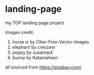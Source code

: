 # landing-page

my TOP landing page project

Images credit:

1. horse is by Clker-Free-Vector-Images
2. elephant by creozavr
3. poppy by susannp4
4. bunny by Katamaheen

all sourced from https://pixabay.com/
